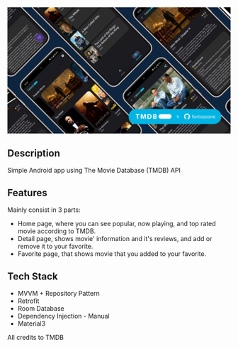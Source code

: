 <img src="https://raw.githubusercontent.com/fortoszone/resource/main/MovieDB/MovieDB-Header%20image.png" alt= “main” width="100%" height="20%">

## Description
<p>Simple Android app using The Movie Database (TMDB) API</p>

## Features
<p>Mainly consist in 3 parts:</p>
<ul>
    <li>Home page, where you can see popular, now playing, and top rated movie according to TMDB.</li>
    <li>Detail page, shows movie' information and it's reviews, and add or remove it to your favorite.</li>
    <li>Favorite page, that shows movie that you added to your favorite.</li>
</ul>

## Tech Stack
<ul>
    <li>MVVM + Repository Pattern</li>
    <li>Retrofit</li>
    <li>Room Database</li>
    <li>Dependency Injection - Manual</li>
    <li>Material3</li>
</ul>

<p>All credits to TMDB</p>
